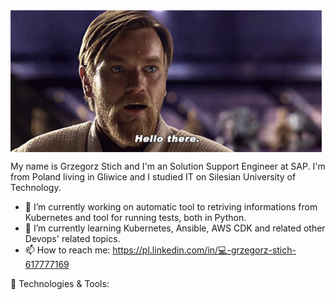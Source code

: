 <img align="center" src="https://github.com/grzesti868/grzesti868/blob/main/star-wars-obi-wan-kenobi.gif">

My name is Grzegorz Stich and I'm an Solution Support Engineer at SAP. I'm from Poland living in Gliwice and I studied IT on Silesian University of Technology.

- 🔭 I’m currently working on automatic tool to retriving informations from Kubernetes and tool for running tests, both in Python.
- 🌱 I’m currently learning Kubernetes, Ansible, AWS CDK and related other Devops' related topics.
- 📫 How to reach me: https://pl.linkedin.com/in/💻-grzegorz-stich-617777169

🔧 Technologies & Tools:
         
